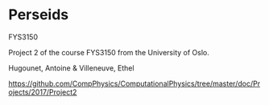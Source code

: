 # Perseids

FYS3150

Project 2 of the course FYS3150 from the University of Oslo.

Hugounet, Antoine & Villeneuve, Ethel

https://github.com/CompPhysics/ComputationalPhysics/tree/master/doc/Projects/2017/Project2

